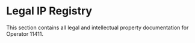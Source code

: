 # Legal IP Registry

This section contains all legal and intellectual property documentation for Operator 11411. 